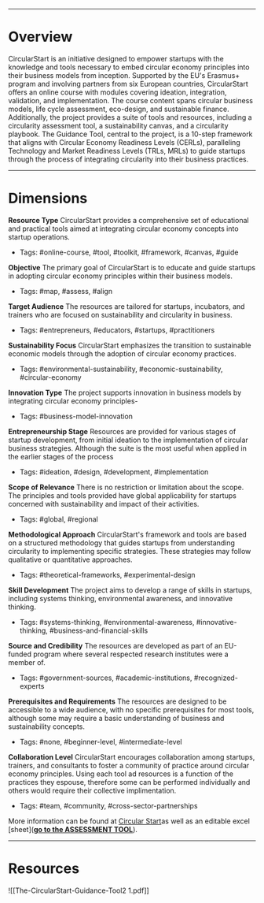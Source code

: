 ___
# Overview
CircularStart is an initiative designed to empower startups with the knowledge and tools necessary to embed circular economy principles into their business models from inception. Supported by the EU's Erasmus+ program and involving partners from six European countries, CircularStart offers an online course with modules covering ideation, integration, validation, and implementation. The course content spans circular business models, life cycle assessment, eco-design, and sustainable finance. Additionally, the project provides a suite of tools and resources, including a circularity assessment tool, a sustainability canvas, and a circularity playbook. The Guidance Tool, central to the project, is a 10-step framework that aligns with Circular Economy Readiness Levels (CERLs), paralleling Technology and Market Readiness Levels (TRLs, MRLs) to guide startups through the process of integrating circularity into their business practices.

___
# Dimensions

**Resource Type**
CircularStart provides a comprehensive set of educational and practical tools aimed at integrating circular economy concepts into startup operations.
- Tags: #online-course, #tool, #toolkit, #framework, #canvas, #guide

**Objective**
The primary goal of CircularStart is to educate and guide startups in adopting circular economy principles within their business models.
- Tags: #map, #assess, #align

**Target Audience**
The resources are tailored for startups, incubators, and trainers who are focused on sustainability and circularity in business.
- Tags: #entrepreneurs, #educators, #startups, #practitioners

**Sustainability Focus**
CircularStart emphasizes the transition to sustainable economic models through the adoption of circular economy practices.
- Tags: #environmental-sustainability, #economic-sustainability, #circular-economy

**Innovation Type**
The project supports innovation in business models by integrating circular economy principles-
- Tags: #business-model-innovation

**Entrepreneurship Stage**
Resources are provided for various stages of startup development, from initial ideation to the implementation of circular business strategies. Although the suite is the most useful when applied in the earlier stages of the process
- Tags: #ideation, #design, #development, #implementation

**Scope of Relevance**
There is no restriction or limitation about the scope. The principles and tools provided have global applicability for startups concerned with sustainability and impact of their activities.
- Tags: #global, #regional

**Methodological Approach**
CircularStart's framework and tools are based on a structured methodology that guides startups from understanding circularity to implementing specific strategies. These strategies may follow qualitative or quantitative approaches.
- Tags: #theoretical-frameworks, #experimental-design

**Skill Development**
The project aims to develop a range of skills in startups, including systems thinking, environmental awareness, and innovative thinking.
- Tags: #systems-thinking, #environmental-awareness, #innovative-thinking, #business-and-financial-skills

**Source and Credibility**
The resources are developed as part of an EU-funded program where several respected research institutes were a member of.
- Tags: #government-sources, #academic-institutions, #recognized-experts

**Prerequisites and Requirements**
The resources are designed to be accessible to a wide audience, with no specific prerequisites for most tools, although some may require a basic understanding of business and sustainability concepts.
- Tags: #none, #beginner-level, #intermediate-level

**Collaboration Level**
CircularStart encourages collaboration among startups, trainers, and consultants to foster a community of practice around circular economy principles. Using each tool ad resources is a function of the practices they espouse, therefore some can be performed individually and others would require their collective implimentation.
- Tags: #team, #community, #cross-sector-partnerships

More information can be found at [Circular Start](https://www.circularstart.eu/)as well as an editable excel [sheet]([**go to the ASSESSMENT TOOL**](https://www.circularstart.eu/wp-content/uploads/2021/09/The-Circular-Start-Assessment-Tool_final.xlsx)).

___
# Resources

![[The-CircularStart-Guidance-Tool2 1.pdf]]